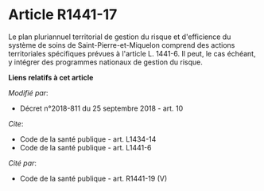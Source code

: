 # Article R1441-17

Le plan pluriannuel territorial de gestion du risque et d'efficience du système de soins de Saint-Pierre-et-Miquelon comprend
des actions territoriales spécifiques prévues à l'article L. 1441-6. Il peut, le cas échéant, y intégrer des programmes
nationaux de gestion du risque.

**Liens relatifs à cet article**

_Modifié par_:

  - Décret n°2018-811 du 25 septembre 2018 - art. 10

_Cite_:

  - Code de la santé publique - art. L1434-14
  - Code de la santé publique - art. L1441-6

_Cité par_:

  - Code de la santé publique - art. R1441-19 (V)
